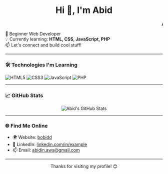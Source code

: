 <h1 align="center">Hi 👋, I'm Abid</h1>
<p align="center">
  <p><b><marquee>Abid dan iponk selalu berdua dalam suka duka</marquee></b></p>
  🚀 Beginner Web Developer<br>
  💡 Currently learning: <strong>HTML, CSS, JavaScript, PHP</strong><br>
  📫 Let's connect and build cool stuff!
</p>

 
---

### 🛠️ Technologies I'm Learning

![HTML5](https://img.shields.io/badge/HTML5-E34F26?style=for-the-badge&logo=html5&logoColor=white)
![CSS3](https://img.shields.io/badge/CSS3-1572B6?style=for-the-badge&logo=css3&logoColor=white)
![JavaScript](https://img.shields.io/badge/JavaScript-F7DF1E?style=for-the-badge&logo=javascript&logoColor=black)
![PHP](https://img.shields.io/badge/PHP-777BB4?style=for-the-badge&logo=php&logoColor=white)

---

### 📈 GitHub Stats

<p align="center">
  <img src="https://github-readme-stats.vercel.app/api?username=abiddd29&show_icons=true&theme=tokyonight" alt="Abid's GitHub Stats" />
</p>

---

### 🌐 Find Me Online

- 🌍 Website: [bobidd](https://example.com)
- 💼 LinkedIn: [linkedin.com/in/example](https://linkedin.com/in/example)
- 📫 Email: abidin.aws@gmail.com

---

<p align="center">
  Thanks for visiting my profile! 😊
</p>
